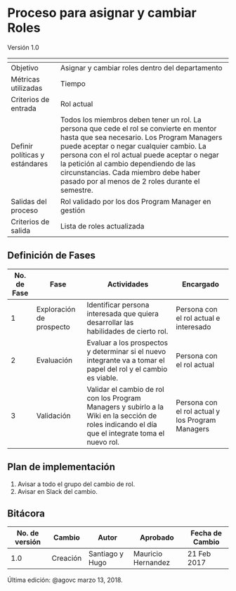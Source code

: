 # Proceso para asignar y cambiar Roles
Versión 1.0


[]() | []()
--|--
Objetivo| Asignar y cambiar roles dentro del departamento
Métricas utilizadas | Tiempo
Criterios de entrada | Rol actual
Definir políticas y estándares | Todos los miembros deben tener un rol. La persona que cede el rol se convierte en mentor hasta que sea necesario. Los Program Managers puede aceptar o negar cualquier cambio. La persona con el rol actual puede aceptar o negar la petición al cambio dependiendo de las circunstancias. Cada miembro debe haber pasado por al menos de 2 roles durante el semestre.
Salidas del proceso | Rol validado por los dos Program Manager en gestión
Criterios de salida | Lista de roles actualizada

## Definición de Fases
No. de Fase | Fase | Actividades | Encargado
------------|------|-------------|-----------
1 | Exploración de prospecto | Identificar persona interesada que quiera desarrollar las habilidades de cierto rol. | Persona con el rol actual e interesado
2 | Evaluación | Evaluar a los prospectos y determinar si el nuevo integrante va a tomar el papel del rol y el cambio es viable. | Persona con el rol actual
3 | Validación | Validar el cambio de rol con los Program Managers y subirlo a la Wiki en la sección de roles indicando el día que el integrate toma el nuevo rol.| Persona con el rol actual y los Program Managers

## Plan de implementación
1. Avisar a todo el grupo del cambio de rol.
2. Avisar en Slack del cambio.

## Bitácora
No. de versión | Cambio | Autor | Aprobado | Fecha de Cambio
---------------|--------|-------|----------|-----------------
1.0 | Creación | Santiago y Hugo | Mauricio Hernandez | 21 Feb 2017




Última edición: @agovc marzo 13, 2018.

